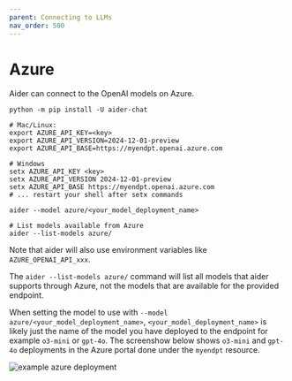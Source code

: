 ```yaml
---
parent: Connecting to LLMs
nav_order: 500
---
```


# Azure

Aider can connect to the OpenAI models on Azure.

```
python -m pip install -U aider-chat

# Mac/Linux:                                           
export AZURE_API_KEY=<key>
export AZURE_API_VERSION=2024-12-01-preview
export AZURE_API_BASE=https://myendpt.openai.azure.com

# Windows
setx AZURE_API_KEY <key>
setx AZURE_API_VERSION 2024-12-01-preview
setx AZURE_API_BASE https://myendpt.openai.azure.com
# ... restart your shell after setx commands

aider --model azure/<your_model_deployment_name>

# List models available from Azure
aider --list-models azure/
```

Note that aider will also use environment variables
like `AZURE_OPENAI_API_xxx`.

The `aider --list-models azure/` command will list all models that aider supports through Azure, not the models that are available for the provided endpoint.

When setting the model to use with `--model azure/<your_model_deployment_name>`, `<your_model_deployment_name>` is likely just the name of the model you have deployed to the endpoint for example `o3-mini` or `gpt-4o`.  The screenshow below shows `o3-mini` and `gpt-4o` deployments in the Azure portal done under the `myendpt` resource.

![example azure deployment](/assets/azure-deployment.png)